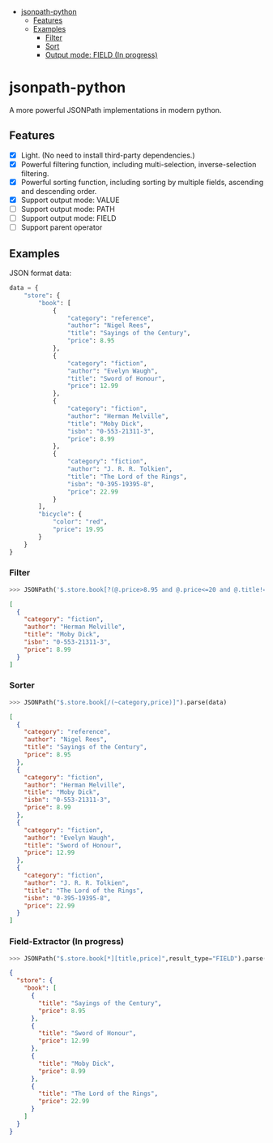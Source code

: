 <!-- START doctoc generated TOC please keep comment here to allow auto update -->
<!-- DON'T EDIT THIS SECTION, INSTEAD RE-RUN doctoc TO UPDATE -->

- [jsonpath-python](#jsonpath-python)
  - [Features](#features)
  - [Examples](#examples)
    - [Filter](#filter)
    - [Sort](#sort)
    - [Output mode: FIELD (In progress)](#output-mode-field-in-progress)

<!-- END doctoc generated TOC please keep comment here to allow auto update -->

# jsonpath-python

A more powerful JSONPath implementations in modern python.

## Features

- [x] Light. (No need to install third-party dependencies.)
- [x] Powerful filtering function, including multi-selection, inverse-selection filtering.
- [x] Powerful sorting function, including sorting by multiple fields, ascending and descending order.
- [x] Support output mode: VALUE
- [ ] Support output mode: PATH
- [ ] Support output mode: FIELD
- [ ] Support parent operator

## Examples

JSON format data:

```python
data = {
    "store": {
        "book": [
            {
                "category": "reference",
                "author": "Nigel Rees",
                "title": "Sayings of the Century",
                "price": 8.95
            },
            {
                "category": "fiction",
                "author": "Evelyn Waugh",
                "title": "Sword of Honour",
                "price": 12.99
            },
            {
                "category": "fiction",
                "author": "Herman Melville",
                "title": "Moby Dick",
                "isbn": "0-553-21311-3",
                "price": 8.99
            },
            {
                "category": "fiction",
                "author": "J. R. R. Tolkien",
                "title": "The Lord of the Rings",
                "isbn": "0-395-19395-8",
                "price": 22.99
            }
        ],
        "bicycle": {
            "color": "red",
            "price": 19.95
        }
    }
}
```

### Filter

```python
>>> JSONPath('$.store.book[?(@.price>8.95 and @.price<=20 and @.title!="Sword of Honour")]').parse(data)
```

```json
[
  {
    "category": "fiction",
    "author": "Herman Melville",
    "title": "Moby Dick",
    "isbn": "0-553-21311-3",
    "price": 8.99
  }
]
```

### Sorter

```python
>>> JSONPath("$.store.book[/(~category,price)]").parse(data)
```

```json
[
  {
    "category": "reference",
    "author": "Nigel Rees",
    "title": "Sayings of the Century",
    "price": 8.95
  },
  {
    "category": "fiction",
    "author": "Herman Melville",
    "title": "Moby Dick",
    "isbn": "0-553-21311-3",
    "price": 8.99
  },
  {
    "category": "fiction",
    "author": "Evelyn Waugh",
    "title": "Sword of Honour",
    "price": 12.99
  },
  {
    "category": "fiction",
    "author": "J. R. R. Tolkien",
    "title": "The Lord of the Rings",
    "isbn": "0-395-19395-8",
    "price": 22.99
  }
]
```

### Field-Extractor (In progress)

```python
>>> JSONPath("$.store.book[*][title,price]",result_type="FIELD").parse(data)
```

```json
{
  "store": {
    "book": [
      {
        "title": "Sayings of the Century",
        "price": 8.95
      },
      {
        "title": "Sword of Honour",
        "price": 12.99
      },
      {
        "title": "Moby Dick",
        "price": 8.99
      },
      {
        "title": "The Lord of the Rings",
        "price": 22.99
      }
    ]
  }
}
```
